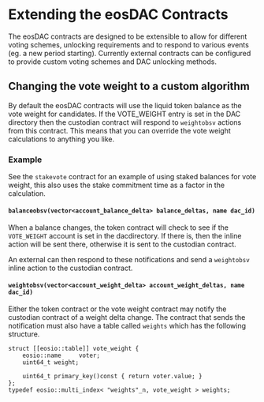 # Extending the eosDAC Contracts

The eosDAC contracts are designed to be extensible to allow for different voting schemes, unlocking requirements and
to respond to various events (eg. a new period starting).  Currently external contracts 
can be configured to provide custom voting schemes and DAC unlocking methods.

## Changing the vote weight to a custom algorithm

By default the eosDAC contracts will use the liquid token balance as the vote weight for candidates.
If the VOTE_WEIGHT entry is set in the DAC directory then the custodian contract will respond
to `weightobsv` actions from this contract.  This means that you can override the vote
weight calculations to anything you like.

### Example

See the `stakevote` contract for an example of using staked balances for vote weight, 
this also uses the stake commitment time as a factor in the calculation.

#### `balanceobsv(vector<account_balance_delta> balance_deltas, name dac_id)`

When a balance changes, the token contract will check to see if the `VOTE_WEIGHT` account
 is set in the dacdirectory. If there is, then the inline action will be sent there, 
 otherwise it is sent to the custodian contract.

An external can then respond to these notifications and send a `weightobsv` inline action
to the custodian contract.

#### `weightobsv(vector<account_weight_delta> account_weight_deltas, name dac_id)`

Either the token contract or the vote weight contract may notify the custodian contract
of a weight delta change.  The contract that sends the notification must also have a 
table called `weights` which has the following structure.

```
struct [[eosio::table]] vote_weight {
    eosio::name     voter;
    uint64_t weight;

    uint64_t primary_key()const { return voter.value; }
};
typedef eosio::multi_index< "weights"_n, vote_weight > weights;
```
